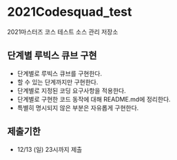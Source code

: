 # 2021Codesquad_test
2021마스터즈 코스 테스트 소스 관리 저장소

## 단계별 루빅스 큐브 구현
- 단계별로 루빅스 큐브를 구현한다.
- 할 수 있는 단계까지만 구현한다.
- 단계별로 지정된 코딩 요구사항을 적용한다.
- 단계별로 구현한 코드 동작에 대해 README.md에 정리한다.
- 특별히 명시되지 않은 부분은 자유롭게 구현한다.

## 제출기한
- 12/13 (일) 23시까지 제출

